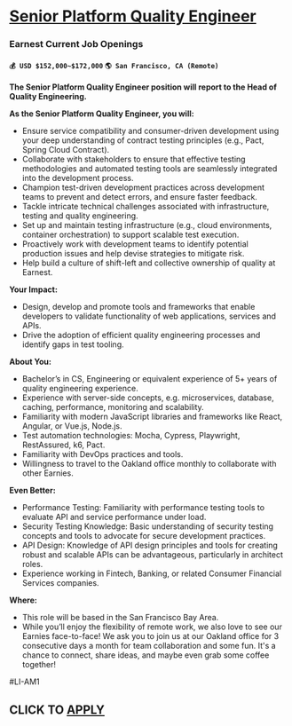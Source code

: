 # [Senior Platform Quality Engineer](https://www.remotewlb.com/apply/senior-platform-quality-engineer)  
### Earnest Current Job Openings  
#### `💰 USD $152,000~$172,000` `🌎 San Francisco, CA (Remote)`  

**The Senior Platform Quality Engineer position will report to the Head of Quality Engineering.**

**As the Senior Platform Quality Engineer, you will:**

  * Ensure service compatibility and consumer-driven development using your deep understanding of contract testing principles (e.g., Pact, Spring Cloud Contract).
  * Collaborate with stakeholders to ensure that effective testing methodologies and automated testing tools are seamlessly integrated into the development process.
  * Champion test-driven development practices across development teams to prevent and detect errors, and ensure faster feedback.
  * Tackle intricate technical challenges associated with infrastructure, testing and quality engineering.
  * Set up and maintain testing infrastructure (e.g., cloud environments, container orchestration) to support scalable test execution.
  * Proactively work with development teams to identify potential production issues and help devise strategies to mitigate risk.
  * Help build a culture of shift-left and collective ownership of quality at Earnest.

**Your Impact:**

  * Design, develop and promote tools and frameworks that enable developers to validate functionality of web applications, services and APIs.
  * Drive the adoption of efficient quality engineering processes and identify gaps in test tooling.

**About You:**

  * Bachelor’s in CS, Engineering or equivalent experience of 5+ years of quality engineering experience.
  * Experience with server-side concepts, e.g. microservices, database, caching, performance, monitoring and scalability.
  * Familiarity with modern JavaScript libraries and frameworks like React, Angular, or Vue.js, Node.js.
  * Test automation technologies: Mocha, Cypress, Playwright, RestAssured, k6, Pact.
  * Familiarity with DevOps practices and tools.
  * Willingness to travel to the Oakland office monthly to collaborate with other Earnies.

**Even Better:**

  * Performance Testing: Familiarity with performance testing tools to evaluate API and service performance under load.
  * Security Testing Knowledge: Basic understanding of security testing concepts and tools to advocate for secure development practices.
  * API Design: Knowledge of API design principles and tools for creating robust and scalable APIs can be advantageous, particularly in architect roles.
  * Experience working in Fintech, Banking, or related Consumer Financial Services companies.

**Where:**

  * This role will be based in the San Francisco Bay Area.
  * While you’ll enjoy the flexibility of remote work, we also love to see our Earnies face-to-face! We ask you to join us at our Oakland office for 3 consecutive days a month for team collaboration and some fun. It's a chance to connect, share ideas, and maybe even grab some coffee together!

#LI-AM1

  
## CLICK TO [APPLY](https://www.remotewlb.com/apply/senior-platform-quality-engineer)

